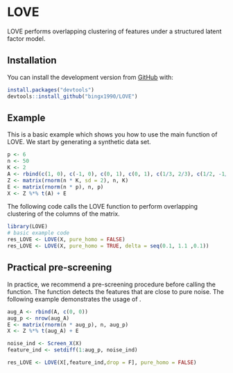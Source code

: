 
<!-- README.md is generated from README.Rmd. Please edit that file -->

# LOVE

<!-- badges: start -->
<!-- badges: end -->

LOVE performs overlapping clustering of features under a structured
latent factor model.

## Installation

<!-- the released version of LOVE from [CRAN](https://CRAN.R-project.org) with: -->
<!-- ``` r -->
<!-- install.packages("LOVE") -->
<!-- ``` -->

You can install the development version from
[GitHub](https://github.com/) with:

``` r
install.packages("devtools")
devtools::install_github("bingx1990/LOVE")
```

## Example

This is a basic example which shows you how to use the main function of
LOVE. We start by generating a synthetic data set.

``` r
p <- 6
n <- 50
K <- 2
A <- rbind(c(1, 0), c(-1, 0), c(0, 1), c(0, 1), c(1/3, 2/3), c(1/2, -1/2))
Z <- matrix(rnorm(n * K, sd = 2), n, K)
E <- matrix(rnorm(n * p), n, p)
X <- Z %*% t(A) + E
```

The following code calls the LOVE function to perform overlapping
clustering of the columns of the matrix.

``` r
library(LOVE)
# basic example code
res_LOVE <- LOVE(X, pure_homo = FALSE)
res_LOVE <- LOVE(X, pure_homo = TRUE, delta = seq(0.1, 1.1 ,0.1))
```

## Practical pre-screening

In practice, we recommend a pre-screening procedure before calling the
function. The function detects the features that are close to pure
noise. The following example demonstrates the usage of .

``` r
aug_A <- rbind(A, c(0, 0))
aug_p <- nrow(aug_A)
E <- matrix(rnorm(n * aug_p), n, aug_p)
X <- Z %*% t(aug_A) + E

noise_ind <- Screen_X(X)
feature_ind <- setdiff(1:aug_p, noise_ind)

res_LOVE <- LOVE(X[,feature_ind,drop = F], pure_homo = FALSE)
```
